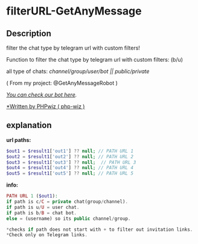 # filterURL-GetAnyMessage

## Description
filter the chat type by telegram url with custom filters!

Function to filter the chat type by telegram url with custom filters: (b/u) 

all type of chats: _channel/group/user/bot || public/private_

( From my project: @GetAnyMessageRobot )

_[You can check our bot here](https://t.me/GetAnyMessageRobot)._

[*Written by PHPwiz ( php-wiz )](https://github.com/php-wiz)

## explanation
**url paths:** 
```php
$out1 = $result1['out1'] ?? null; // PATH URL 1 
$out2 = $result1['out2'] ?? null; // PATH URL 2
$out3 = $result1['out3'] ?? null;  // PATH URL 3
$out4 = $result1['out4'] ?? null; // PATH URL 4
$out5 = $result1['out5'] ?? null; // PATH URL 5
```

**info:** 
```php
PATH URL 1 ($out1):
if path is c/C = private chat(group/channel).
if path is u/U = user chat.
if path is b/B = chat bot.
else = (username) so its public channel/group.

*checks if path does not start with + to filter out invitation links.
*Check only on Telegram links.
```
